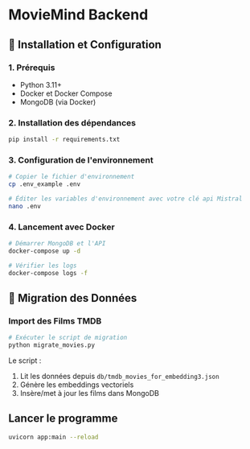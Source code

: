 # MovieMind Backend 

## 🚀 Installation et Configuration

### 1. Prérequis

- Python 3.11+
- Docker et Docker Compose
- MongoDB (via Docker)

### 2. Installation des dépendances

```bash
pip install -r requirements.txt
```

### 3. Configuration de l'environnement

```bash
# Copier le fichier d'environnement
cp .env_example .env

# Éditer les variables d'environnement avec votre clé api Mistral
nano .env
```

### 4. Lancement avec Docker

```bash
# Démarrer MongoDB et l'API
docker-compose up -d

# Vérifier les logs
docker-compose logs -f
```

## 🔄 Migration des Données

### Import des Films TMDB

```bash
# Exécuter le script de migration
python migrate_movies.py
```

Le script :
1. Lit les données depuis `db/tmdb_movies_for_embedding3.json`
2. Génère les embeddings vectoriels
3. Insère/met à jour les films dans MongoDB

## Lancer le programme
```bash
uvicorn app:main --reload
```